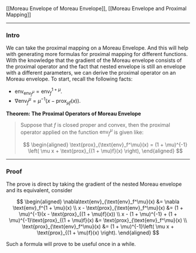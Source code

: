 [[Moreau Envelope of Moreau Envelope]], [[Moreau Envelope and Proximal Mapping]]


---
### **Intro**

We can take the proximal mapping on a Moreau Envelope. And this will help with generating more formulas for proximal mapping for different functions. With the knowledge that the gradient of the Moreau envelope consists of the proximal operator and the fact that nested envelope is still an envelope with a different parameters, we can derive the proximal operator on an Moreau envelope. To start, recall the following facts: 

- $\text{env}_{\text{env}_f^\mu} = \text{env}_f^{1 + \mu}$. 
- $\nabla \text{env}_f^{\mu} = \mu^{-1}(x - \text{prox}_{\mu f}(x))$. 

**Theorem: The Proximal Operators of Moreau Envelope**

> Suppose that $f$ is closed proper and convex, then the proximal operator applied on the function $\text{env}_{f}^\mu$ is given like: 
> 
> $$
> \begin{aligned}
>     \text{prox}_{\text{env}_f^\mu}(x) = (1 + \mu)^{-1}
>     \left(
>         \mu x + \text{prox}_{(1 + \mu)f}(x)
>     \right), 
> \end{aligned}
> $$

---
### **Proof**

The prove is direct by taking the gradient of the nested Moreau envelope and its equivalent, consider

$$
\begin{aligned}
    \nabla\text{env}_{\text{env}_f^\mu}(x)
    &= 
    \nabla \text{env}_f^{1 + \mu}(x)
    \\
    x - \text{prox}_{\text{env}_f^\mu}(x)
    &= 
    (1 + \mu)^{-1}(x - \text{prox}_{(1 + \mu)f}(x))
    \\
    x - (1 + \mu)^{-1} + (1 + \mu)^{-1}\text{prox}_{(1 + \mu)f}(x) 
    &= 
    \text{prox}_{\text{env}_f^\mu}(x)
    \\
    \text{prox}_{\text{env}_f^\mu}(x)
    &= 
    (1 + \mu)^{-1}\left(
        \mu x + \text{prox}_{(1 + \mu)f}(x)
    \right). 
\end{aligned}
$$

Such a formula will prove to be useful once in a while. 

